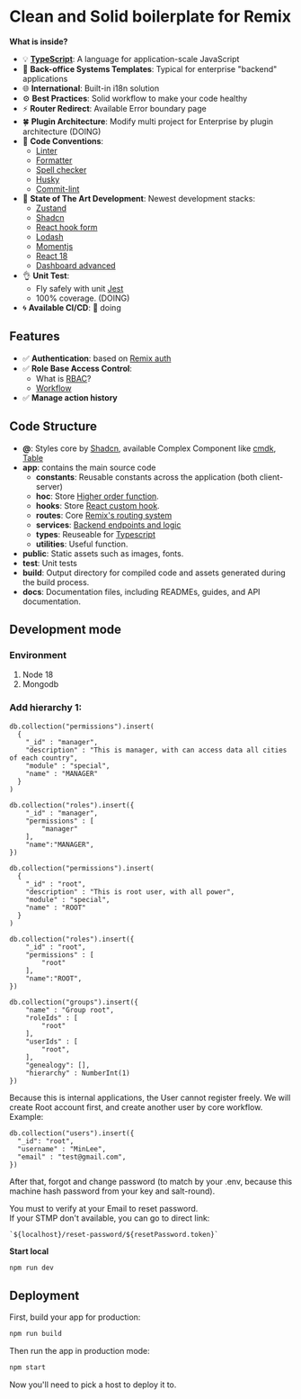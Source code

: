 # Clean and Solid boilerplate for Remix

**What is inside?**

- :bulb: [**TypeScript**](https://www.typescriptlang.org/): A language for application-scale JavaScript
- :heart_decoration: **Back-office Systems Templates**: Typical for enterprise "backend" applications
- :globe_with_meridians: **International**: Built-in i18n solution
- :gear: **Best Practices**: Solid workflow to make your code healthy
- :zap: **Router Redirect**: Available Error boundary page
- :four_leaf_clover: **Plugin Architecture**: Modify multi project for Enterprise by plugin architecture (DOING)
- :pencil: **Code Conventions**:
  - [Linter](https://eslint.org/)
  - [Formatter](https://prettier.io/)
  - [Spell checker](https://cspell.org/)
  - [Husky](https://typicode.github.io/husky/)
  - [Commit-lint](https://commitlint.js.org/)
- :rocket: **State of The Art Development**: Newest development stacks:
  - [Zustand](https://zustand-demo.pmnd.rs/)
  - [Shadcn](https://ui.shadcn.com/)
  - [React hook form](https://react-hook-form.com/)
  - [Lodash](https://lodash.com/)
  - [Momentjs](https://momentjs.com/)
  - [React 18](https://react.dev/blog/2022/03/29/react-v18)
  - [Dashboard advanced](https://tanstack.com/table/latest)
- :ok_hand: **Unit Test**:
  - Fly safely with unit [Jest](https://jestjs.io/)
  - 100% coverage. (DOING)
- :cyclone: **Available CI/CD**: :construction: doing

## Features

- :white_check_mark: **Authentication**: based on [Remix auth](https://github.com/sergiodxa/remix-auth)
- :white_check_mark: **Role Base Access Control**:
  - What is [RBAC](https://auth0.com/docs/manage-users/access-control/rbac)?
  - [Workflow](https://bootcamp.uxdesign.cc/designing-roles-and-permissions-ux-case-study-b1940f5a9aa)
- :white_check_mark: **Manage action history**

## Code Structure

- **@**: Styles core by [Shadcn](https://ui.shadcn.com/), available Complex Component like [cmdk](https://github.com/pacocoursey/cmdk), [Table](https://tanstack.com/table/latest)
- **app**: contains the main source code
  - **constants**: Reusable constants across the application (both client-server)
  - **hoc**: Store [Higher order function](https://en.wikipedia.org/wiki/Higher-order_function).
  - **hooks**: Store [React custom hook](https://react.dev/learn/reusing-logic-with-custom-hooks).
  - **routes**: Core [Remix's routing system](https://remix.run/docs/en/main/discussion/routes)
  - **services**: [Backend endpoints and logic](https://remix.run/docs/en/main/file-conventions/-server)
  - **types**: Reuseable for [Typescript](https://www.typescriptlang.org/)
  - **utilities**: Useful function.
- **public**: Static assets such as images, fonts.
- **test**: Unit tests
- **build**: Output directory for compiled code and assets generated during the build process.
- **docs**: Documentation files, including READMEs, guides, and API documentation.

## Development mode

### Environment

1. Node 18
2. Mongodb

### Add hierarchy 1:

```
db.collection("permissions").insert(
  {
    "_id" : "manager",
    "description" : "This is manager, with can access data all cities of each country",
    "module" : "special",
    "name" : "MANAGER"
  }
)

db.collection("roles").insert({
    "_id" : "manager",
    "permissions" : [
        "manager"
    ],
    "name":"MANAGER",
})
```

```
db.collection("permissions").insert(
  {
    "_id" : "root",
    "description" : "This is root user, with all power",
    "module" : "special",
    "name" : "ROOT"
  }
)

db.collection("roles").insert({
    "_id" : "root",
    "permissions" : [
        "root"
    ],
    "name":"ROOT",
})

db.collection("groups").insert({
    "name" : "Group root",
    "roleIds" : [
        "root"
    ],
    "userIds" : [
        "root",
    ],
    "genealogy": [],
    "hierarchy" : NumberInt(1)
})
```

Because this is internal applications, the User cannot register freely. We will create Root account first, and create another user by core workflow. <br>
Example:

```
db.collection("users").insert({
  "_id": "root",
  "username" : "MinLee",
  "email" : "test@gmail.com",
})
```

After that, forgot and change password (to match by your .env, because this machine hash password from your key and salt-round).

You must to verify at your Email to reset password.<br>
If your STMP don't available, you can go to direct link:

```
`${localhost}/reset-password/${resetPassword.token}`
```

**Start local**

```sh
npm run dev
```

## Deployment

First, build your app for production:

```sh
npm run build
```

Then run the app in production mode:

```sh
npm start
```

Now you'll need to pick a host to deploy it to.
